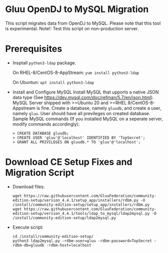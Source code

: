 # Gluu OpenDJ to MySQL Migration

This script migrates data from OpenDJ to MySQL. Please note that this tool is experimental.
Note!: Test this script on non-production server.

# Prerequisites

* Insptall `python3-ldap` package.

  On RHEL-8/CentOS-8-AppStream: `yum install python3-ldap`
  
  On Ubuntun: `apt install python3-ldap`

* Install and Configure MySQL
  Install MySQL that upports a native JSON data type (See https://dev.mysql.com/doc/refman/5.7/en/json.html).
  MySQL Server shipped with >=Ubuntu 20 and >=RHEL 8/CentOS-8-Appstream is fine.
  Create a database, namely `gluudb`, and create
  a user, namely `gluu`. User should have all previleges on created database. Sample MySQL commands 
  (If you installed MySQL on a seperate server, modify commands accordingly):

  ```
  > CREATE DATABASE gluudb;
  > CREATE USER 'gluu'@'localhost' IDENTIFIED BY 'TopSecret';
  > GRANT ALL PRIVILEGES ON gluudb.* TO 'gluu'@'localhost';
  ```

# Download CE Setup Fixes and Migration Script

  - Download files:
    ```
    wget https://raw.githubusercontent.com/GluuFederation/community-edition-setup/version_4.4.1/setup_app/installers/rdbm.py -O /install/community-edition-setup/setup_app/installers/rdbm.py
    wget https://raw.githubusercontent.com/GluuFederation/community-edition-setup/version_4.4.1/tools/ldap_to_mysql/ldap2mysql.py -O /install/community-edition-setup/ldap2mysql.py
    ```

  - Execute script:
    ```
    cd /install/community-edition-setup/
    python3 ldap2mysql.py -rdbm-user=gluu -rdbm-password=TopSecret -rdbm-db=gluudb -rdbm-host=localhost
    ```
